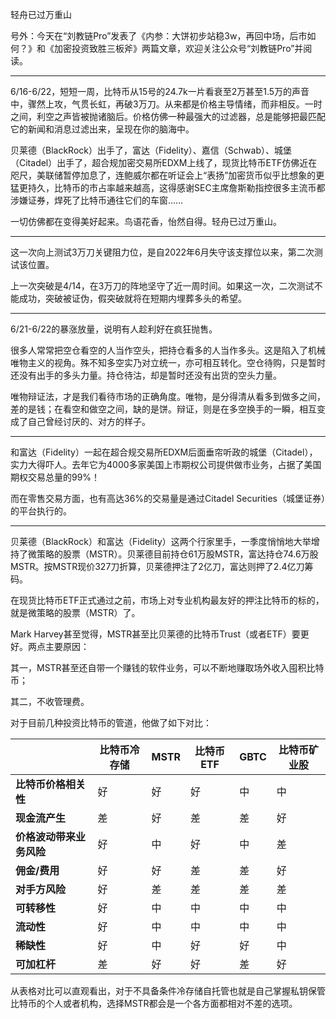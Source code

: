 
轻舟已过万重山

号外：今天在“刘教链Pro”发表了《内参：大饼初步站稳3w，再回中场，后市如何？》和《加密投资致胜三板斧》两篇文章，欢迎关注公众号“刘教链Pro”并阅读。

* * *

6/16-6/22，短短一周，比特币从15号的24.7k一片看衰至2万甚至1.5万的声音中，骤然上攻，气贯长虹，再破3万刀。从来都是价格主导情绪，而非相反。一时之间，利空之声皆被抛诸脑后。价格仿佛一种最强大的过滤器，总是能够把最匹配它的新闻和消息过滤出来，呈现在你的脑海中。

贝莱德（BlackRock）出手了，富达（Fidelity）、嘉信（Schwab）、城堡（Citadel）出手了，超合规加密交易所EDXM上线了，现货比特币ETF仿佛近在咫尺，美联储暂停加息了，连鲍威尔都在听证会上“表扬”加密货币似乎比想象的更猛更持久，比特币的市占率越来越高，这得感谢SEC主席詹斯勒指控很多主流币都涉嫌证券，焊死了比特币通往它们的车窗……

一切仿佛都在变得美好起来。鸟语花香，怡然自得。轻舟已过万重山。

* * *

这一次向上测试3万刀关键阻力位，是自2022年6月失守该支撑位以来，第二次测试该位置。

上一次突破是4/14，在3万刀的阵地坚守了近一周时间。如果这一次，二次测试不能成功，突破被证伪，假突破就将在短期内埋葬多头的希望。

* * *

6/21-6/22的暴涨放量，说明有人趁利好在疯狂抛售。

很多人常常把空仓看空的人当作空头，把持仓看多的人当作多头。这是陷入了机械唯物主义的视角。殊不知多空实乃对立统一，亦可相互转化。空仓待购，只是暂时还没有出手的多头力量。持仓待沽，却是暂时还没有出货的空头力量。

唯物辩证法，才是我们看待市场的正确角度。唯物，是分得清从看多到做多之间，差的是钱；在看空和做空之间，缺的是饼。辩证，则是在多空换手的一瞬，相互变成了自己曾经讨厌的、对方的样子。

* * *

和富达（Fidelity）一起在超合规交易所EDXM后面垂帘听政的城堡（Citadel），实力大得吓人。去年它为4000多家美国上市期权公司提供做市业务，占据了美国期权交易总量的99%！

而在零售交易方面，也有高达36%的交易量是通过Citadel Securities（城堡证券）的平台执行的。

* * *

贝莱德（BlackRock）和富达（Fidelity）这两个行家里手，一季度悄悄地大举增持了微策略的股票（MSTR）。贝莱德目前持仓61万股MSTR，富达持仓74.6万股MSTR。按MSTR现价327刀折算，贝莱德押注了2亿刀，富达则押了2.4亿刀筹码。

在现货比特币ETF正式通过之前，市场上对专业机构最友好的押注比特币的标的，就是微策略的股票（MSTR）了。

Mark Harvey甚至觉得，MSTR甚至比贝莱德的比特币Trust（或者ETF）要更好。两点主要原因：

其一，MSTR甚至还自带一个赚钱的软件业务，可以不断地赚取场外收入囤积比特币；

其二，不收管理费。

对于目前几种投资比特币的管道，他做了如下对比：

|                            | **比特币冷存储** | **MSTR** | **比特币ETF** | **GBTC** | **比特币矿业股** |
|-|-|-|-|-|-|
| **比特币价格相关性**       | 好               | 好       | 好            | 中       | 中               |
| **现金流产生**             | 差               | 好       | 差            | 差       | 好               |
| **价格波动带来业务风险**   | 好               | 中       | 好            | 中       | 差               |
| **佣金/费用**              | 好               | 好       | 差            | 差       | 好               |
| **对手方风险**             | 好               | 差       | 差            | 差       | 差               |
| **可转移性**               | 好               | 中       | 中            | 中       | 中               |
| **流动性**                 | 好               | 中       | 中            | 中       | 中               |
| **稀缺性**                 | 好               | 中       | 好            | 好       | 中               |
| **可加杠杆**               | 差               | 好       | 好            | 差       | 好               |

从表格对比可以直观看出，对于不具备条件冷存储自托管也就是自己掌握私钥保管比特币的个人或者机构，选择MSTR都会是一个各方面都相对不差的选项。

